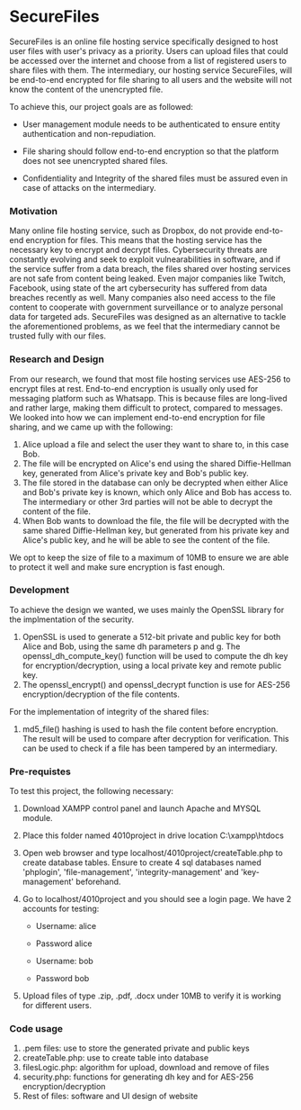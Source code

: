 # SecureFiles
SecureFiles is an online file hosting service specifically designed to host user files with user's privacy as a priority. Users can upload files that could be accessed over the internet and choose from a list of registered users to share files with them. The intermediary, our hosting service SecureFiles, will be end-to-end encrypted for file sharing to all users and the website will not know the content of the unencrypted file.

To achieve this, our project goals are as followed:

* User management module needs to be authenticated to ensure entity authentication and non-repudiation.

* File sharing should follow end-to-end encryption so that the platform does not see unencrypted shared files.

* Confidentiality and Integrity of the shared files must be assured even in case of attacks on the intermediary.

 ### Motivation

Many online file hosting service, such as Dropbox, do not provide end-to-end encryption for files. This means that the hosting service has the necessary key to encrypt and decrypt files. Cybersecurity threats are constantly evolving and seek to exploit vulnearabilities in software, and if the service suffer from a data breach, the files shared over hosting services are not safe from content being leaked. Even major companies like Twitch, Facebook, using state of the art cybersecurity has suffered from data breaches recently as well. Many companies also need access to the file content to cooperate with government surveillance or to analyze personal data for targeted ads. SecureFiles was designed as an alternative to tackle the aforementioned problems, as we feel that the intermediary cannot be trusted fully with our files.

 ### Research and Design

From our research, we found that most file hosting services use AES-256 to encrypt files at rest. End-to-end encryption is usually only used for messaging platform such as Whatsapp. This is because files are long-lived and rather large, making them difficult to protect, compared to messages. We looked into how we can implement end-to-end encryption for file sharing, and we came up with the following: 

1. Alice upload a file and select the user they want to share to, in this case Bob.
2. The file will be encrypted on Alice's end using the shared Diffie-Hellman key, generated from Alice's private key and Bob's public key.
3. The file stored in the database can only be decrypted when either Alice and Bob's private key is known, which only Alice and Bob has access to. The intermediary or other 3rd parties will not be able to decrypt the content of the file.
4. When Bob wants to download the file, the file will be decrypted with the same shared Diffie-Hellman key, but generated from his private key and Alice's public key, and he will be able to see the content of the file.

We opt to keep the size of file to a maximum of 10MB to ensure we are able to protect it well and make sure encryption is fast enough. 

 ### Development

To achieve the design we wanted, we uses mainly the OpenSSL library for the implmentation of the security.
1. OpenSSL is used to generate a 512-bit private and public key for both Alice and Bob, using the same dh parameters p and g. The openssl_dh_compute_key() function will be used to compute the dh key for encryption/decryption, using a local private key and remote public key.
2. The openssl_encrypt() and openssl_decrypt function is use for AES-256 encryption/decryption of the file contents.

For the implementation of integrity of the shared files:
1. md5_file() hashing is used to hash the file content before encryption. The result will be used to compare after decryption for verification. This can be used to check if a file has been tampered by an intermediary.

 ### Pre-requistes

To test this project, the following necessary:

1. Download XAMPP control panel and launch Apache and MYSQL module.
2. Place this folder named 4010project in drive location C:\xampp\htdocs
3. Open web browser and type localhost/4010project/createTable.php to create database tables. Ensure to create 4 sql databases named 'phplogin', 'file-management', 'integrity-management' and 'key-management'  beforehand.
4. Go to localhost/4010project and you should see a login page. We have 2 accounts for testing:

    * Username: alice
    * Password alice

    * Username: bob
    * Password bob

5. Upload files of type .zip, .pdf, .docx under 10MB to verify it is working for different users.

 ### Code usage
 
 1. .pem files: use to store the generated private and public keys
 2. createTable.php: use to create table into database
 3. filesLogic.php: algorithm for upload, download and remove of files 
 4. security.php: functions for generating dh key and for AES-256 encryption/decryption
 5. Rest of files: software and UI design of website
